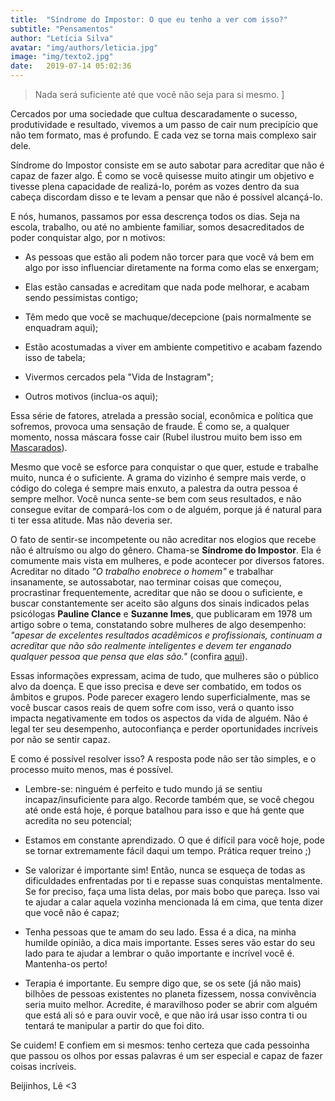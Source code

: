 ```yaml
---
title:  "Síndrome do Impostor: O que eu tenho a ver com isso?"
subtitle: "Pensamentos"
author: "Letícia Silva"
avatar: "img/authors/leticia.jpg"
image: "img/texto2.jpg"
date:   2019-07-14 05:02:36
---
```


> Nada será suficiente até que você não seja para si mesmo.   ]



Cercados por uma sociedade que cultua descaradamente o sucesso, produtividade e resultado, vivemos a um passo de cair num precipício que não tem formato, mas é profundo. E cada vez se torna mais complexo sair dele.  

Síndrome do Impostor consiste em se auto sabotar para acreditar que não é capaz de fazer algo. É como se você quisesse muito atingir um objetivo e tivesse plena capacidade de realizá-lo, porém as vozes dentro da sua cabeça discordam disso e te levam a pensar que não é possível alcançá-lo.  

E nós, humanos, passamos por essa descrença todos os dias. Seja na escola, trabalho, ou até no ambiente familiar, somos desacreditados de poder conquistar algo, por n motivos:  
        
        
* As pessoas que estão ali podem não torcer para que você vá bem em algo por isso influenciar diretamente na forma como elas se enxergam;

* Elas estão cansadas e acreditam que nada pode melhorar, e acabam sendo pessimistas contigo;

* Têm medo que você se machuque/decepcione (pais normalmente se enquadram aqui);

* Estão acostumadas a viver em ambiente competitivo e acabam fazendo isso de tabela;

* Vivermos cercados pela "Vida de Instagram";

* Outros motivos (inclua-os aqui);  


Essa série de fatores, atrelada a pressão social, econômica e política que sofremos, provoca uma sensação de fraude. É como se, a qualquer momento, nossa máscara fosse cair (Rubel ilustrou muito bem isso em [Mascarados](https://www.youtube.com/watch?v=NoyEKIw2-0g)). 

Mesmo que você se esforce para conquistar o que quer, estude e trabalhe muito, nunca é o suficiente. A grama do vizinho é sempre mais verde, o código do colega é sempre mais enxuto, a palestra da outra pessoa é sempre melhor. Você nunca sente-se bem com seus resultados, e não consegue evitar de compará-los com o de alguém, porque já é natural para ti ter essa atitude. Mas não deveria ser.  

O fato de  sentir-se incompetente ou não acreditar nos elogios que recebe não é altruísmo ou algo do gênero. Chama-se **Síndrome do Impostor**. Ela é comumente mais vista em mulheres, e pode acontecer por diversos fatores. Acreditar no ditado _"O trabalho enobrece o homem"_ e trabalhar insanamente, se autossabotar, nao terminar coisas que começou, procrastinar frequentemente, acreditar que não se doou o suficiente, e buscar constantemente ser aceito são alguns dos sinais indicados pelas psicólogas  **Pauline Clance** e **Suzanne Imes**, que publicaram em 1978 um artigo sobre o tema, constatando sobre mulheres de algo desempenho: _"apesar de excelentes resultados acadêmicos e profissionais, continuam a acreditar que não são realmente inteligentes e devem ter enganado qualquer pessoa que pensa que elas são."_ (confira [aqui](https://www.paulineroseclance.com/pdf/ip_high_achieving_women.pdf)).  

Essas informações expressam, acima de tudo, que mulheres são o público alvo da doença. E que isso precisa e deve ser combatido, em todos os âmbitos e grupos. Pode parecer exagero lendo superficialmente, mas se você buscar casos reais de quem sofre com isso, verá o quanto isso impacta negativamente em todos os aspectos da vida de alguém. Não é legal ter seu desempenho, autoconfiança e perder oportunidades incríveis por não se sentir capaz.  

E como é possível resolver isso? A resposta pode não ser tão simples, e o processo muito menos, mas é possível.  

+ Lembre-se: ninguém é perfeito e tudo mundo já se sentiu incapaz/insuficiente para algo. Recorde também que, se você chegou até onde está hoje, é porque batalhou para isso e que há gente que acredita no seu potencial;

+ Estamos em constante aprendizado. O que é difícil para você hoje, pode se tornar extremamente fácil daqui um tempo. Prática requer treino ;)   

+ Se valorizar é importante sim! Então, nunca se esqueça de todas as dificuldades enfrentadas por ti e repasse suas conquistas mentalmente. Se for preciso, faça uma lista delas, por mais bobo que pareça. Isso vai te ajudar a calar aquela vozinha mencionada lá em cima, que tenta dizer que você não é capaz;  

+ Tenha pessoas que te amam do seu lado. Essa é a dica, na minha humilde opinião, a dica mais importante. Esses seres vão estar do seu lado para te ajudar a lembrar o quão importante e incrível você é. Mantenha-os perto!  

+ Terapia é importante. Eu sempre digo que, se os sete (já não mais) bilhões de pessoas existentes no planeta fizessem, nossa convivência seria muito melhor. Acredite, é maravilhoso poder se abrir com alguém que está ali só e para ouvir você, e que não irá usar isso contra ti ou tentará te manipular a partir do que foi dito. 

Se cuidem! E confiem em si mesmos: tenho certeza que cada pessoinha que passou os olhos por essas palavras é um ser especial e capaz de fazer coisas incríveis.

Beijinhos, Lê <3
